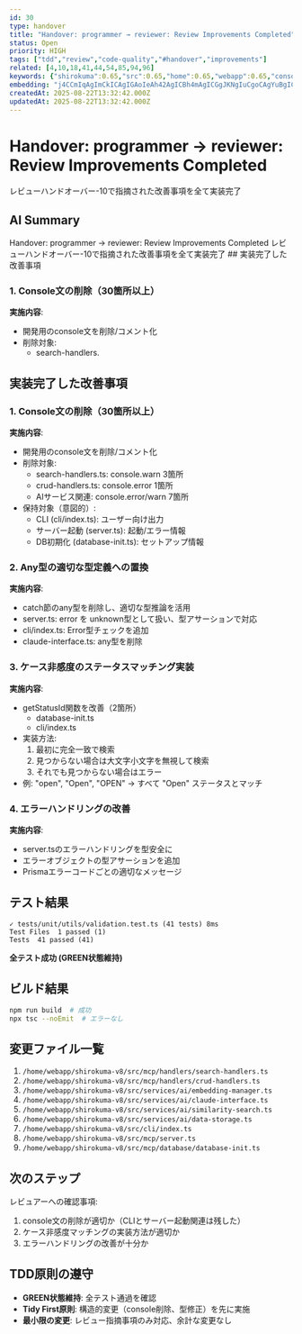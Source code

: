```yaml
---
id: 30
type: handover
title: "Handover: programmer → reviewer: Review Improvements Completed"
status: Open
priority: HIGH
tags: ["tdd","review","code-quality","#handover","improvements"]
related: [4,10,18,41,44,54,85,94,96]
keywords: {"shirokuma":0.65,"src":0.65,"home":0.65,"webapp":0.65,"console":0.5}
embedding: "j4CCmIqAgImCkICAgIGAoIeAh42AgICBh4mAgICGgJKNgIuCgoCAgYuBgICAioCLhYCJio6AgImKgICAgIeAkYCAhICYgICShIeAgICLgJ+CgIiCmICAjICPgICAiYCnioCCjpmAgJOAiYCAgISAo5CAgJiWgICShZCAgICAgKg="
createdAt: 2025-08-22T13:32:42.000Z
updatedAt: 2025-08-22T13:32:42.000Z
---
```


# Handover: programmer → reviewer: Review Improvements Completed

レビューハンドオーバー-10で指摘された改善事項を全て実装完了

## AI Summary

Handover: programmer → reviewer: Review Improvements Completed レビューハンドオーバー-10で指摘された改善事項を全て実装完了 ## 実装完了した改善事項

### 1. Console文の削除（30箇所以上）
**実施内容**: 
- 開発用のconsole文を削除/コメント化
- 削除対象:
  - search-handlers.

## 実装完了した改善事項

### 1. Console文の削除（30箇所以上）
**実施内容**: 
- 開発用のconsole文を削除/コメント化
- 削除対象:
  - search-handlers.ts: console.warn 3箇所
  - crud-handlers.ts: console.error 1箇所  
  - AIサービス関連: console.error/warn 7箇所
- 保持対象（意図的）:
  - CLI (cli/index.ts): ユーザー向け出力
  - サーバー起動 (server.ts): 起動/エラー情報
  - DB初期化 (database-init.ts): セットアップ情報

### 2. Any型の適切な型定義への置換
**実施内容**:
- catch節のany型を削除し、適切な型推論を活用
- server.ts: error を unknown型として扱い、型アサーションで対応
- cli/index.ts: Error型チェックを追加
- claude-interface.ts: any型を削除

### 3. ケース非感度のステータスマッチング実装
**実施内容**:
- getStatusId関数を改善（2箇所）
  - database-init.ts
  - cli/index.ts
- 実装方法:
  1. 最初に完全一致で検索
  2. 見つからない場合は大文字小文字を無視して検索
  3. それでも見つからない場合はエラー
- 例: "open", "Open", "OPEN" → すべて "Open" ステータスとマッチ

### 4. エラーハンドリングの改善
**実施内容**:
- server.tsのエラーハンドリングを型安全に
- エラーオブジェクトの型アサーションを追加
- Prismaエラーコードごとの適切なメッセージ

## テスト結果

```
✓ tests/unit/utils/validation.test.ts (41 tests) 8ms
Test Files  1 passed (1)
Tests  41 passed (41)
```

**全テスト成功 (GREEN状態維持)**

## ビルド結果

```bash
npm run build  # 成功
npx tsc --noEmit  # エラーなし
```

## 変更ファイル一覧

1. `/home/webapp/shirokuma-v8/src/mcp/handlers/search-handlers.ts`
2. `/home/webapp/shirokuma-v8/src/mcp/handlers/crud-handlers.ts`
3. `/home/webapp/shirokuma-v8/src/services/ai/embedding-manager.ts`
4. `/home/webapp/shirokuma-v8/src/services/ai/claude-interface.ts`
5. `/home/webapp/shirokuma-v8/src/services/ai/similarity-search.ts`
6. `/home/webapp/shirokuma-v8/src/services/ai/data-storage.ts`
7. `/home/webapp/shirokuma-v8/src/cli/index.ts`
8. `/home/webapp/shirokuma-v8/src/mcp/server.ts`
9. `/home/webapp/shirokuma-v8/src/mcp/database/database-init.ts`

## 次のステップ

レビュアーへの確認事項:
1. console文の削除が適切か（CLIとサーバー起動関連は残した）
2. ケース非感度マッチングの実装方法が適切か
3. エラーハンドリングの改善が十分か

## TDD原則の遵守

- **GREEN状態維持**: 全テスト通過を確認
- **Tidy First原則**: 構造的変更（console削除、型修正）を先に実施
- **最小限の変更**: レビュー指摘事項のみ対応、余計な変更なし
